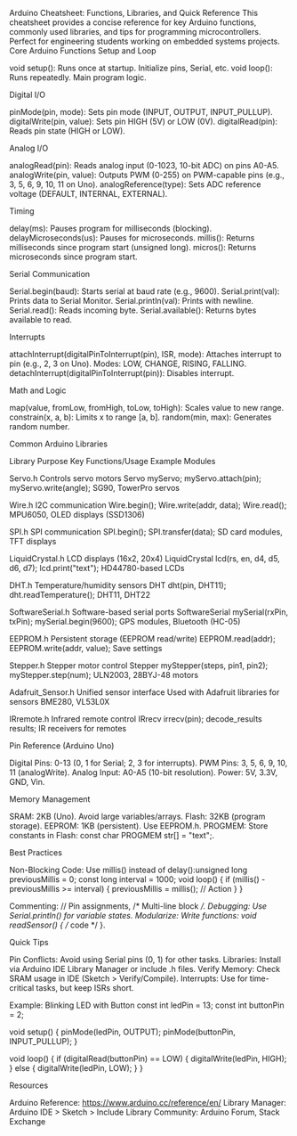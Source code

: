 Arduino Cheatsheet: Functions, Libraries, and Quick Reference
This cheatsheet provides a concise reference for key Arduino functions, commonly used libraries, and tips for programming microcontrollers. Perfect for engineering students working on embedded systems projects.
Core Arduino Functions
Setup and Loop

void setup(): Runs once at startup. Initialize pins, Serial, etc.
void loop(): Runs repeatedly. Main program logic.

Digital I/O

pinMode(pin, mode): Sets pin mode (INPUT, OUTPUT, INPUT_PULLUP).
digitalWrite(pin, value): Sets pin HIGH (5V) or LOW (0V).
digitalRead(pin): Reads pin state (HIGH or LOW).

Analog I/O

analogRead(pin): Reads analog input (0-1023, 10-bit ADC) on pins A0-A5.
analogWrite(pin, value): Outputs PWM (0-255) on PWM-capable pins (e.g., 3, 5, 6, 9, 10, 11 on Uno).
analogReference(type): Sets ADC reference voltage (DEFAULT, INTERNAL, EXTERNAL).

Timing

delay(ms): Pauses program for milliseconds (blocking).
delayMicroseconds(us): Pauses for microseconds.
millis(): Returns milliseconds since program start (unsigned long).
micros(): Returns microseconds since program start.

Serial Communication

Serial.begin(baud): Starts serial at baud rate (e.g., 9600).
Serial.print(val): Prints data to Serial Monitor.
Serial.println(val): Prints with newline.
Serial.read(): Reads incoming byte.
Serial.available(): Returns bytes available to read.

Interrupts

attachInterrupt(digitalPinToInterrupt(pin), ISR, mode): Attaches interrupt to pin (e.g., 2, 3 on Uno). Modes: LOW, CHANGE, RISING, FALLING.
detachInterrupt(digitalPinToInterrupt(pin)): Disables interrupt.

Math and Logic

map(value, fromLow, fromHigh, toLow, toHigh): Scales value to new range.
constrain(x, a, b): Limits x to range [a, b].
random(min, max): Generates random number.

Common Arduino Libraries



Library
Purpose
Key Functions/Usage
Example Modules



Servo.h
Controls servo motors
Servo myServo; myServo.attach(pin); myServo.write(angle);
SG90, TowerPro servos


Wire.h
I2C communication
Wire.begin(); Wire.write(addr, data); Wire.read();
MPU6050, OLED displays (SSD1306)


SPI.h
SPI communication
SPI.begin(); SPI.transfer(data);
SD card modules, TFT displays


LiquidCrystal.h
LCD displays (16x2, 20x4)
LiquidCrystal lcd(rs, en, d4, d5, d6, d7); lcd.print("text");
HD44780-based LCDs


DHT.h
Temperature/humidity sensors
DHT dht(pin, DHT11); dht.readTemperature();
DHT11, DHT22


SoftwareSerial.h
Software-based serial ports
SoftwareSerial mySerial(rxPin, txPin); mySerial.begin(9600);
GPS modules, Bluetooth (HC-05)


EEPROM.h
Persistent storage (EEPROM read/write)
EEPROM.read(addr); EEPROM.write(addr, value);
Save settings


Stepper.h
Stepper motor control
Stepper myStepper(steps, pin1, pin2); myStepper.step(num);
ULN2003, 28BYJ-48 motors


Adafruit_Sensor.h
Unified sensor interface
Used with Adafruit libraries for sensors
BME280, VL53L0X


IRremote.h
Infrared remote control
IRrecv irrecv(pin); decode_results results;
IR receivers for remotes


Pin Reference (Arduino Uno)

Digital Pins: 0-13 (0, 1 for Serial; 2, 3 for interrupts).
PWM Pins: 3, 5, 6, 9, 10, 11 (analogWrite).
Analog Input: A0-A5 (10-bit resolution).
Power: 5V, 3.3V, GND, Vin.

Memory Management

SRAM: 2KB (Uno). Avoid large variables/arrays.
Flash: 32KB (program storage).
EEPROM: 1KB (persistent). Use EEPROM.h.
PROGMEM: Store constants in Flash: const char PROGMEM str[] = "text";.

Best Practices

Non-Blocking Code: Use millis() instead of delay():unsigned long previousMillis = 0;
const long interval = 1000;
void loop() {
    if (millis() - previousMillis >= interval) {
        previousMillis = millis();
        // Action
    }
}


Commenting: // Pin assignments, /* Multi-line block */.
Debugging: Use Serial.println() for variable states.
Modularize: Write functions: void readSensor() { /* code */ }.

Quick Tips

Pin Conflicts: Avoid using Serial pins (0, 1) for other tasks.
Libraries: Install via Arduino IDE Library Manager or include .h files.
Verify Memory: Check SRAM usage in IDE (Sketch > Verify/Compile).
Interrupts: Use for time-critical tasks, but keep ISRs short.

Example: Blinking LED with Button
const int ledPin = 13;
const int buttonPin = 2;

void setup() {
    pinMode(ledPin, OUTPUT);
    pinMode(buttonPin, INPUT_PULLUP);
}

void loop() {
    if (digitalRead(buttonPin) == LOW) {
        digitalWrite(ledPin, HIGH);
    } else {
        digitalWrite(ledPin, LOW);
    }
}

Resources

Arduino Reference: https://www.arduino.cc/reference/en/
Library Manager: Arduino IDE > Sketch > Include Library
Community: Arduino Forum, Stack Exchange
